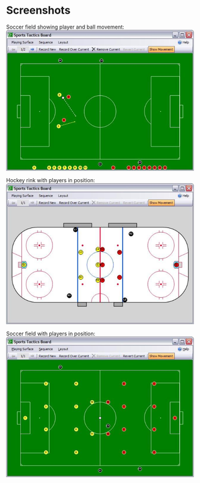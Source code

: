 # Screenshots
Soccer field showing player and ball movement:<br>
![Soccer1](https://github.com/ModeenF/SportsTacticsBoard/blob/main/ForGitHub/Soccer1.jpg)

Hockey rink with players in position:<br>
![Hockey](https://github.com/ModeenF/SportsTacticsBoard/blob/main/ForGitHub/Hockey.jpg)

Soccer field with players in position:<br>
![Soccer](https://github.com/ModeenF/SportsTacticsBoard/blob/main/ForGitHub/Soccer.jpg)
